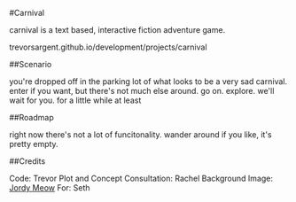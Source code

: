 #Carnival

carnival is a text based, interactive fiction adventure game. 

trevorsargent.github.io/development/projects/carnival

##Scenario

you're dropped off in the parking lot of what looks to be a very sad carnival.  enter if you want, but there's not much else around.  go on. explore. we'll wait for you. for a little while at least

##Roadmap

right now there's not a lot of funcitonality. wander around if you like, it's pretty empty.

##Credits

Code: Trevor
Plot and Concept Consultation: Rachel
Background Image: [Jordy Meow](http://www.totorotimes.com/urban-exploration/nara-dreamland-abandoned-rollercoasters/)
For: Seth